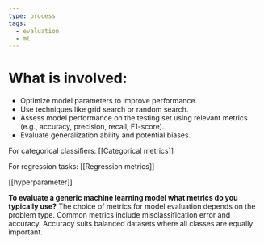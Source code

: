 ```yaml
---
type: process
tags:
  - evaluation
  - ml
---
```

# What is involved:

- Optimize model parameters to improve performance.
- Use techniques like grid search or random search.
- Assess model performance on the testing set using relevant metrics (e.g., accuracy, precision, recall, F1-score).
- Evaluate generalization ability and potential biases.

For categorical classifiers: [[Categorical metrics]]

For regression tasks: [[Regression metrics]]

[[hyperparameter]]

**To evaluate a generic machine learning model what metrics do you typically use?**
The choice of metrics for model evaluation depends on the problem type. Common metrics include misclassification error and accuracy. Accuracy suits balanced datasets where all classes are equally important.